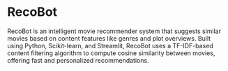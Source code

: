 # RecoBot
RecoBot is an intelligent movie recommender system that suggests similar movies based on content features like genres and plot overviews. Built using Python, Scikit-learn, and Streamlit, RecoBot uses a TF-IDF-based content filtering algorithm to compute cosine similarity between movies, offering fast and personalized recommendations.
